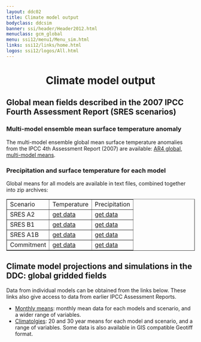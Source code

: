 ```yaml
---
layout: ddc02
title: Climate model output
bodyclass: ddcsim
banner: ssi/header/Header2012.html
menuclass: gcm_global
menu: ssi12/menu1/Menu_sim.html
links: ssi12/links/home.html
logos: ssi12/logos/All.html
---
```

 <div id="pagetitle">
 <h1 align="center">
 Climate model output</h1>
 </div>
 <!-- End of Page Title Block -->
 
 
 <h2>Global mean fields described in the 2007 IPCC Fourth Assessment Report (SRES scenarios)</h2>
 
 <h3>Multi-model ensemble mean surface temperature anomaly</h3>
 
<p>
 The multi-model ensemble global mean surface temperature anomalies from the IPCC 4th Assessment Report (2007) are
 available: <a href="/data/ar4_multimodel_globalmean_tas.txt">AR4 global, multi-model means</a>.
</p>
 
 <h3>Precipitation and surface temperature for each model</h3>
 
<p>
 Global means for all models are available in text files, combined together into zip archives:
</p>
 
 <table border="1" cellpadding="2" cellspacing="2" align="center">
 <tr><td>Scenario</td><td>Temperature </td><td>Precipitation </td></tr>
 <tr><td> SRES A2</td>
 <td><a href="/data/ar4_tas-gm_a2.zip">get data</a></td>
 <td><a href="/data/ar4_pr-gm_a2.zip">get data</a></td>
 </tr>
 <tr><td> SRES B1</td>
 <td><a href="/data/ar4_tas-gm_b1.zip">get data</a></td>
 <td><a href="/data/ar4_pr-gm_b1.zip">get data</a></td>
 </tr>
 <tr><td> SRES A1B</td>
 <td><a href="/data/ar4_tas-gm_a1b.zip">get data</a></td>
 <td><a href="/data/ar4_pr-gm_a1b.zip">get data</a></td>
 </tr>
 <tr><td> Commitment </td>
 <td><a href="/data/ar4_tas-gm_commit.zip">get data</a></td>
 <td><a href="/data/ar4_pr-gm_commit.zip">get data</a></td>
 </tr>
 </table>
 
 
 <h2>Climate model projections and simulations in the DDC: global gridded fields</h2>
 
<p>
 Data from individual models can be obtained from the links below. These links also
 give access to data from earlier IPCC Assessment Reports.</p>
 <ul>
 <li>
 <a href="/sim/gcm_monthly/">Monthly means</a>:
 monthly mean data for each models and scenario, and a wider range of variables.
 </li>
 <li>
 <a href="/sim/gcm_clim/">Climatolgies</a>: 20 and 30 year means for each model and scenario, and a range of variables. Some data is also available in GIS compatible Geotiff format.
 </li>
 </ul>
